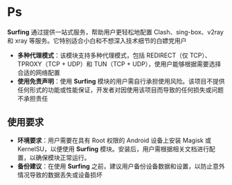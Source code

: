 # Ps

**Surfing** 通过提供一站式服务，帮助用户更轻松地配置 Clash、sing-box、v2ray 和 xray 等服务。它特别适合小白和不想深入技术细节的白嫖党用户

- **多种代理模式**：该模块支持多种代理模式，包括 REDIRECT（仅 TCP）、TPROXY（TCP + UDP）和 TUN（TCP + UDP），使用户能够根据需要选择合适的网络配置
- **使用免责声明**：使用 **Surfing** 模块的用户需自行承担使用风险。该项目不提供任何形式的功能或性能保证，开发者对因使用该项目而导致的任何损失或问题不承担责任

## 使用要求

- **环境要求**：用户需要在具有 Root 权限的 Android 设备上安装 Magisk 或 KernelSU，以便使用 **Surfing** 模块。安装后，用户需根据相关文档进行配置，以确保模块正常运行。
- **备份建议**：在使用 **Surfing** 之前，建议用户备份设备数据和设置，以防止意外情况导致的数据丢失或设备损坏
